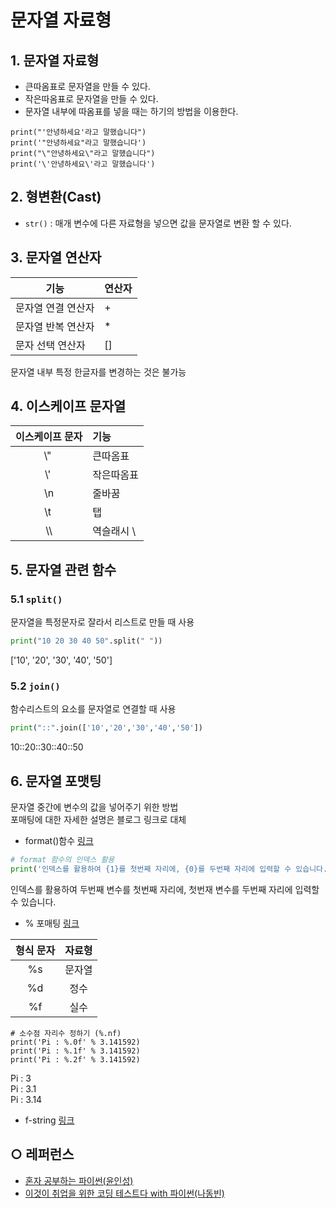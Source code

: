 문자열 자료형
===

## 1. 문자열 자료형
- 큰따옴표로 문자열을 만들 수 있다.
- 작은따옴표로 문자열을 만들 수 있다.
- 문자열 내부에 따옴표를 넣을 때는 하기의 방법을 이용한다.

```
print("'안녕하세요'라고 말했습니다")
print('"안녕하세요"라고 말했습니다')
print("\"안녕하세요\"라고 말했습니다")
print('\'안녕하세요\'라고 말했습니다')
```

## 2. 형변환(Cast)
- `str()` : 매개 변수에 다른 자료형을 넣으면 값을 문자열로 변환 할 수 있다.

## 3. 문자열 연산자

| 기능 | 연산자 |
| --- | --- |
| 문자열 연결 연산자 | + |
| 문자열 반복 연산자 | \* |
| 문자 선택 연산자 | \[\] |

문자열 내부 특정 한글자를 변경하는 것은 불가능

## 4. 이스케이프 문자열

| 이스케이프 문자 | 기능 |
| :--: | :-- |
| \\" | 큰따옴표 |
| \\' | 작은따옴표 |
| \\n | 줄바꿈 |
| \\t | 탭 |
| \\\\ | 역슬래시 \\ |



## 5. 문자열 관련 함수
### 5.1 `split()`
문자열을 특정문자로 잘라서 리스트로 만들 때 사용

```python
print("10 20 30 40 50".split(" "))
```
['10', '20', '30', '40', '50']

### 5.2 `join()` 
함수리스트의 요소를 문자열로 연결할 때 사용
```python
print("::".join(['10','20','30','40','50'])
```
10::20::30::40::50

## 6. 문자열 포맷팅
문자열 중간에 변수의 값을 넣어주기 위한 방법   
포매팅에 대한 자세한 설명은 블로그 링크로 대체

- format()함수 [링크](https://blockdmask.tistory.com/424)
```python
# format 함수의 인덱스 활용
print('인덱스를 활용하여 {1}를 첫번째 자리에, {0}를 두번째 자리에 입력할 수 있습니다.'.format('첫번재 변수', '두번째 변수'))
```
인덱스를 활용하여 두번째 변수를 첫번째 자리에, 첫번재 변수를 두번째 자리에 입력할 수 있습니다.

- % 포매팅 [링크](https://blockdmask.tistory.com/428)   

| 형식 문자 | 자료형 |
| :--: | :--: |
| %s | 문자열 |
| %d | 정수 |
| %f | 실수 |

```
# 소수점 자리수 정하기 (%.nf)
print('Pi : %.0f' % 3.141592)
print('Pi : %.1f' % 3.141592)
print('Pi : %.2f' % 3.141592)
```
Pi : 3   
Pi : 3.1   
Pi : 3.14

- f-string [링크](https://blockdmask.tistory.com/429)


## ○ 레퍼런스
* [혼자 공부하는 파이썬(윤인성)](https://www.hanbit.co.kr/store/books/look.php?p_code=B2587075793)
* [이것이 취업을 위한 코딩 테스트다 with 파이썬(나동빈)](https://www.hanbit.co.kr/store/books/look.php?p_code=B8945183661)
